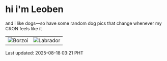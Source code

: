 # hi i'm Leoben

and i like dogs—so have some random dog pics that change whenever my CRON feels like it

|  |  |
|--------|----------|
| ![Borzoi](https://random-dog-vercel.vercel.app/api/random-borzoi?v=1755458508) | ![Labrador](https://random-dog-vercel.vercel.app/api/random-labrador?v=1755458508) |

Last updated: 2025-08-18 03:21 PHT
